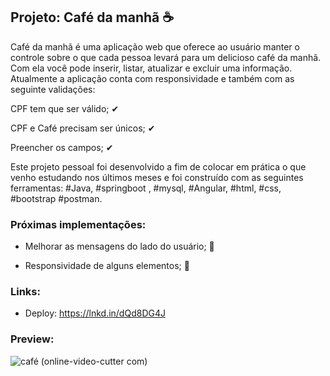 

## Projeto: Café da manhã ☕

Café da manhã é uma aplicação web que oferece ao usuário manter o controle sobre o que cada pessoa levará para um delicioso café da manhã. Com ela você pode inserir, listar, atualizar e excluir uma informação.  Atualmente a aplicação conta com responsividade e também com as seguinte validações: 

CPF tem que ser válido;  ✔

CPF e Café precisam ser únicos; ✔

Preencher os campos; ✔

Este projeto pessoal foi desenvolvido a fim de colocar em prática o que venho estudando nos últimos meses e foi construído com as seguintes ferramentas: #Java, #springboot , #mysql, #Angular, #html, #css, #bootstrap #postman. 

### Próximas implementações:

- Melhorar as mensagens do lado do usuário; 🚧

 - Responsividade de alguns elementos; 🚧

### Links:
 - Deploy: https://lnkd.in/dQd8DG4J

### Preview:

![café (online-video-cutter com)](https://user-images.githubusercontent.com/80595156/145861464-d6fb1f23-b441-42f7-8c1e-aecde1ff38c2.gif)
